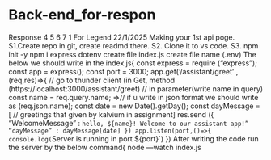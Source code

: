 # Back-end_for-respon
Response 
4
5
6
7
1
For Legend
22/1/2025
Making your 1st api poge.
S1.Create repo in git, create readmd there.
S2. Clone it to vs code.
S3. npm init -y
npm i express dotenv
create file index.js
create file name (.env)
The below we should write in the index.js{
const express = require (“express”);
const app = express();
const port = 3000;
app.get(‘/assistant/greet’ ,(req,res)=>{
// go to thunder client (in Get, method (https://localhost:3000/assistant/greet)
// in parameter(write name in query)
const name = req.query.name; =>// if u write in json format we should write as 
(req.json.name);
const date = new Date().getDay();
const dayMessage = [ // greetings that given by kalvium in assignment]
res.send ({
“WelcomeMessage” : `hello, ${name}! Welcome to our assistant app!”
“dayMessage” : dayMessage[date]
})
app.listen(port,()=>{
 console.log(`Server is running in port ${port}`)
})
After writing the code run the server by the below command{ 
node —watch index.js
